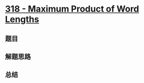 # [318 - Maximum Product of Word Lengths](https://leetcode.com/problems/maximum-product-of-word-lengths/)

## 题目


## 解题思路


## 总结


